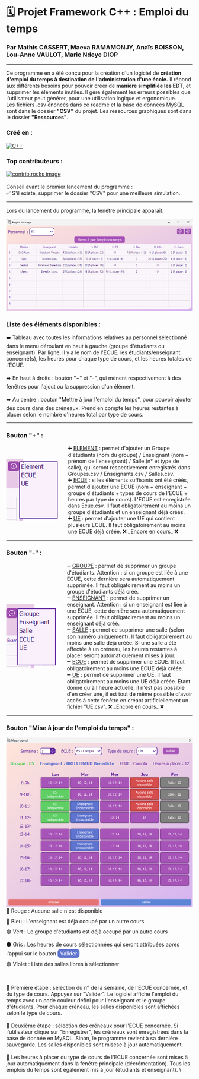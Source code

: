 # 🗓 Projet Framework C++ : Emploi du temps
### Par Mathis CASSERT, Maeva RAMAMONJY, Anaïs BOISSON, Lou-Anne VAULOT, Marie Ndeye DIOP

*** 

Ce programme en a été conçu pour la création d'un logiciel de **création d'emploi du temps à destination de l'administration d'une école.**
Il répond aux différents besoins pour pouvoir créer de **manière simplifiée les EDT**, et supprimer les éléments inutiles. Il gère également les erreurs possibles que l'utilisateur peut générer, pour une utilisation logique et ergonomique.\
Les fichiers .csv énoncés dans ce readme et la base de données MySQL sont dans le dossier **"CSV"** du projet.
Les ressources graphiques sont dans le dossier **"Ressources"**.

### Créé en :
[![C++](https://img.shields.io/badge/C++-%2300599C.svg?style=for-the-badge&logo=c%2B%2B&logoColor=white)](https://isocpp.org/)
### Top contributeurs :
<a href="https://github.com/Tenko2nd/project_EDT/graphs/contributors
"><img src="https://contrib.rocks/image?repo=Tenko2nd/project_EDT" alt="contrib.rocks image" />
</a>
\
\
Conseil avant le premier lancement du programme : \
✅ S'il existe, supprimer le dossier "CSV" pour une meilleure simulation.

***

Lors du lancement du programme, la fenêtre principale apparaît. 

<img src="Ressources/main.png" alt="main page image" />

### Liste des éléments disponibles : 
➡️ Tableau avec toutes les informations relatives au personnel sélectionné dans le menu déroulant en haut à gauche (groupe d'étudiants ou enseignant). Par ligne, il y a le nom de l'ECUE, les étudiants/enseignant concerné(s), les heures pour chaque type de cours, et les heures totales de l'ECUE. 
\
\
➡️ En haut à droite : bouton "+" et "-", qui mènent respectivement à des fenêtres pour l'ajout ou la suppression d'un élément. 
\
\
➡️ Au centre : bouton "Mettre à jour l'emploi du temps", pour pouvoir ajouter des cours dans des créneaux. Prend en compte les heures restantes à placer selon le nombre d'heures total par type de cours. 

***

### Bouton "+" :
<div style="display: flex; align-items: center;">
  <img style="float: right; margin-right: 20px;" src="Ressources/add.png" alt="add button" />
  <div style="flex-direction: column;">
➕ <ins>ELEMENT</ins> : permet d'ajouter un Groupe d'étudiants (nom du groupe) / Enseignant (nom + prénom de l'enseignant) / Salle (n° et type de salle), qui seront respectivement enregistrés dans Groupes.csv / Enseignants.csv / Salles.csv. 
</br>
➕ <ins>ECUE</ins> : si les éléments suffisants ont été créés, permet d'ajouter une ECUE (nom + enseignant + groupe d'étudiants + types de cours de l'ECUE + heures par type de cours). L'ECUE est enregistrée dans Ecue.csv. Il faut obligatoirement au moins un groupe d'étudiants et un enseignant déjà créés.
</br>
➕ <ins>UE</ins> : permet d'ajouter une UE qui contient plusieurs ECUE.  Il faut obligatoirement au moins une ECUE déjà créée. ❌ _Encore en cours_ ❌
  </div>
</div>


***

### Bouton "-" :
 <div style="display: flex; align-items: center;">
  <img style="float: right; margin-right: 20px;" src="Ressources/remove.png" alt="remove button" />
  <div style="flex-direction: column;">
➖ <ins>GROUPE</ins> : permet de supprimer un groupe d'étudiants. Attention : si un groupe est liée à une ECUE, cette dernière sera automatiquement supprimée. Il faut obligatoirement au moins un groupe d'étudiants déjà créé.
</br>
➖ <ins>ENSEIGNANT</ins> : permet de supprimer un enseignant. Attention : si un enseignant est liée à une ECUE, cette dernière sera automatiquement supprimée. Il faut obligatoirement au moins un enseignant déjà créé.
</br>
➖ <ins>SALLE</ins> : permet de supprimer une salle (selon son numéro uniquement). Il faut obligatoirement au moins une salle déjà créée. Si une salle a été affectée à un créneau, les heures restantes à placer seront automatiquement mises à jour.
</br>
➖ <ins>ECUE</ins> : permet de supprimer une ECUE. Il faut obligatoirement au moins une ECUE déjà créée.
</br>
➖ <ins>UE</ins> : permet de supprimer une UE. Il faut obligatoirement au moins une UE déjà créée. Etant donné qu'à l'heure actuelle, il n'est pas possible d'en créer une, il est tout de même possible d'avoir accès à cette fenêtre en créant artificiellement un fichier "UE.csv". ❌ _Encore en cours_ ❌
  </div>
</div>

***

### Bouton "Mise à jour de l'emploi du temps" : 
<!-- <div style="display: flex; align-items: center;"> -->
  <img style="float: left; margin-right: 20px;" src="Ressources/majedt.png" alt="maj EDT" />
  <!-- <div style="flex-direction: column;"> -->
    <div style="margin-bottom: 10px;">
      <!-- <span style="display: inline-block; width: 12px; height: 12px; background-color: #d64d4d; border-radius: 25%; margin-right: 5px;"></span>-->
      <span style="vertical-align: middle;">🔴 Rouge : Aucune salle n'est disponible</span>
    </div>
    <div style="margin-bottom: 10px;">
      <!-- <span style="display: inline-block; width: 12px; height: 12px; background-color: #5f74cf; border-radius: 25%; margin-right: 5px;"></span>-->
      <span style="vertical-align: middle;">🔵 Bleu : L'enseignant est déjà occupé par un autre cours</span>
    </div>
    <div style="margin-bottom: 10px;">
      <!-- <span style="display: inline-block; width: 12px; height: 12px; background-color: #5fcf65; border-radius: 25%; margin-right: 5px;"></span>-->
      <span style="vertical-align: middle;">🟢 Vert : Le groupe d'étudiants est déjà occupé par un autre cours</span>
    </div>
    <div style="margin-bottom: 10px;">
      <!-- <span style="display: inline-block; width: 12px; height: 12px; background-color: gray; border-radius: 25%; margin-right: 5px;"></span>-->
      <span style="vertical-align: middle;">⚫ Gris : Les heures de cours sélectionnées qui seront attribuées après l'appui sur le bouton <span style="background-color: #5f74cf; color: white; padding: 3px 7px; border-radius: 7px;">Valider</span></span>
    </div>
    <div style="margin-bottom: 10px;">
      <!-- <span style="display: inline-block; width: 12px; height: 12px; background-color: #a754b8; border-radius: 25%; margin-right: 5px;"></span>-->
      <span style="vertical-align: middle;">🟣 Violet : Liste des salles libres à sélectionner</span>
    </div>
  <!-- </div>
</div> -->

<br clear="all">

🔄 Première étape : sélection du n° de la semaine, de l'ECUE concernée, et du type de cours. Appuyez sur "Valider". Le logiciel affiche l'emploi du temps avec un code couleur défini pour l'enseignant et le groupe d'étudiants. Pour chaque créneau, les salles disponibles sont affichées selon le type de cours. 
\
\
🔄 Deuxième étape : sélection des créneaux pour l'ECUE concernée. Si l'utilisateur clique sur "Enregistrer", les créneaux sont enregistrées dans la base de donnée en MySQL. Sinon, le programme revient à sa dernière sauvegarde. Les salles disponibles sont misese à jour automatiquement. 
\
\
🔄 Les heures à placer du type de cours de l'ECUE concernée sont mises à jour automatiquement dans la fenêtre principale (décrémentation). Tous les emplois du temps sont également mis à jour (étudiants et enseignant). \
